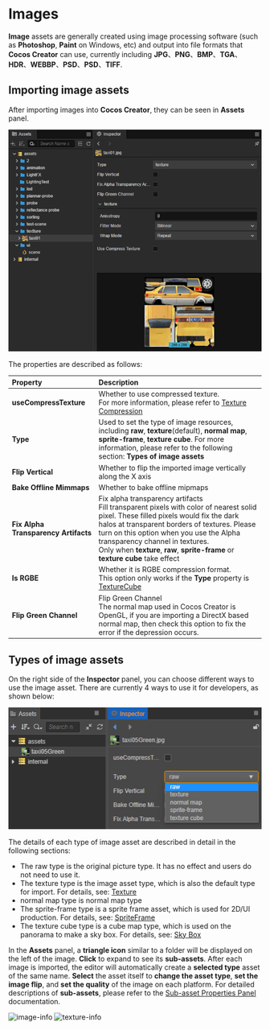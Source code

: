 # Images

__Image__ assets are generally created using image processing software (such as __Photoshop__, __Paint__ on Windows, etc) and output into file formats that __Cocos Creator__ can use, currently including __JPG__、__PNG__、__BMP__、__TGA__、__HDR__、__WEBBP__、__PSD__、__PSD__、__TIFF__.

## Importing image assets

After importing images into __Cocos Creator__, they can be seen in __Assets__ panel.

![imported](texture/imported.png)

The properties are described as follows:

| Property | Description |
| :--- | :--- |
| __useCompressTexture__ | Whether to use compressed texture. <br> For more information, please refer to [Texture Compression](compress-texture.md) |
| __Type__ | Used to set the type of image resources, including __raw__, __texture__(default), __normal map__, __sprite-frame__, __texture cube__. For more information, please refer to the following section: __Types of image assets__ |
| __Flip Vertical__ | Whether to flip the imported image vertically along the X axis |
| __Bake Offline Mimmaps__ | Whether to bake offline mipmaps |
| __Fix Alpha Transparency Artifacts__ | Fix alpha transparency artifacts <br> Fill transparent pixels with color of nearest solid pixel. These filled pixels would fix the dark halos at transparent borders of textures. Please turn on this option when you use the Alpha transparency channel in textures.<br> Only when  __texture__, __raw__, __sprite-frame__ or __texture cube__ take effect |
| __Is RGBE__ | Whether it is RGBE compression format. <br> This option only works if the __Type__ property is [TextureCube](texture.md#TextureCube) |
| __Flip Green Channel__ |  Flip Green Channel <br> The normal map used in Cocos Creator is OpenGL, if you are importing a DirectX based normal map, then check this option to fix the error if the depression occurs. |

## Types of image assets

On the right side of the __Inspector__ panel, you can choose different ways to use the image asset. There are currently 4 ways to use it for developers, as shown below:

![type-change](texture/type-change.png)

The details of each type of image asset are described in detail in the following sections:

- The raw type is the original picture type. It has no effect and users do not need to use it.
- The texture type is the image asset type, which is also the default type for import. For details, see: [Texture](texture.md)
- normal map type is normal map type
- The sprite-frame type is a sprite frame asset, which is used for 2D/UI production. For details, see: [SpriteFrame](sprite-frame.md)
- The texture cube type is a cube map type, which is used on the panorama to make a sky box. For details, see: [Sky Box](../concepts/scene/skybox.md#Modifytheenvironmentmapoftheskybox)

In the __Assets__ panel, a __triangle icon__ similar to a folder will be displayed on the left of the image. __Click__ to expand to see its __sub-assets__. After each image is imported, the editor will automatically create a __selected type__ asset of the same name. __Select__ the asset itself to __change the asset type__, __set the image flip__, and __set the quality__ of the image on each platform. For detailed descriptions of __sub-assets__, please refer to the [Sub-asset Properties Panel](texture.md#Sub-AssetTexture2D'sPropertyPanel) documentation.

![image-info](texture/image-info.png)
![texture-info](texture/texture-info.png)
